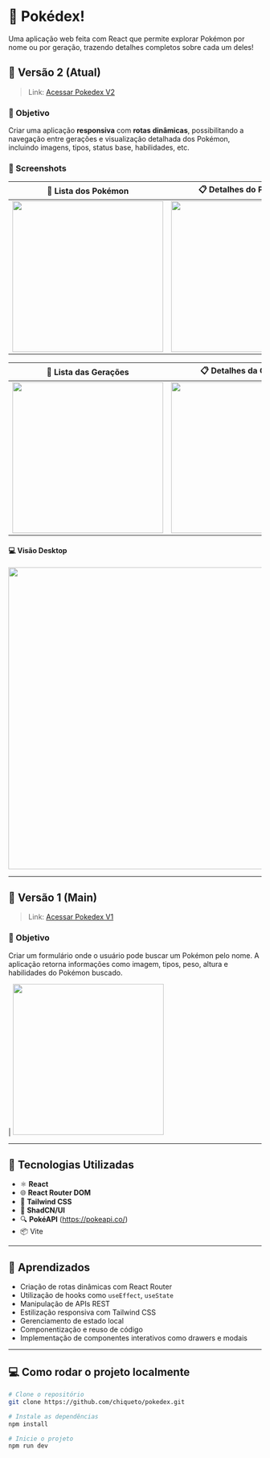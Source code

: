 # 📘 Pokédex!

Uma aplicação web feita com React que permite explorar Pokémon por nome ou por geração, trazendo detalhes completos sobre cada um deles!

## 🔄 Versão 2 (Atual)

> Link: [Acessar Pokedex V2](https://pokedex-8gc8d6k1c-luis-felipe-mozer-chiquetos-projects.vercel.app/)

### 🎯 Objetivo
Criar uma aplicação **responsiva** com **rotas dinâmicas**, possibilitando a navegação entre gerações e visualização detalhada dos Pokémon, incluindo imagens, tipos, status base, habilidades, etc.


### 📸 Screenshots

| 🧬 Lista dos Pokémon | 📋 Detalhes do Pokémon |
|------------|------------------------|
| <img src="https://github.com/user-attachments/assets/c8a5b307-27e6-4cc6-8308-5a917bb0eb50" width="300"/> | <img src="https://github.com/user-attachments/assets/c42457e1-c3af-4f7c-b4a4-d3838ea9d2d1" width="300"/> |

| 🧬 Lista das Gerações | 📋 Detalhes da Geração |
|------------|------------------------|
| <img src="https://github.com/user-attachments/assets/14e58e91-20df-474c-a07f-a4996200bf10" width="300"/> | <img src="https://github.com/user-attachments/assets/f4bcdf56-7dd8-4af8-86ac-5518c1c7aaa5" width="300"/> |



#### 💻 Visão Desktop

<img src="https://github.com/user-attachments/assets/863895dc-c5ac-48f2-9ab2-186df56e7cfa" width="600"/>


---

## 🧪 Versão 1 (Main)

> Link: [Acessar Pokedex V1](https://pokedex-alpha-jade.vercel.app/)

### 🎯 Objetivo
Criar um formulário onde o usuário pode buscar um Pokémon pelo nome. A aplicação retorna informações como imagem, tipos, peso, altura e habilidades do Pokémon buscado.

| <img src="https://github.com/user-attachments/assets/34e8010e-a475-4865-811b-581ed6aedbf0" width="300"/> 


---

## 🚀 Tecnologias Utilizadas

- ⚛️ **React**
- 🌐 **React Router DOM**
- 💅 **Tailwind CSS**
- 🍃 **ShadCN/UI**
- 🔍 **PokéAPI** (https://pokeapi.co/)
- 📦 Vite

---

## 🧠 Aprendizados

- Criação de rotas dinâmicas com React Router
- Utilização de hooks como `useEffect`, `useState`
- Manipulação de APIs REST
- Estilização responsiva com Tailwind CSS
- Gerenciamento de estado local
- Componentização e reuso de código
- Implementação de componentes interativos como drawers e modais

---

## 💻 Como rodar o projeto localmente

```bash
# Clone o repositório
git clone https://github.com/chiqueto/pokedex.git

# Instale as dependências
npm install

# Inicie o projeto
npm run dev
